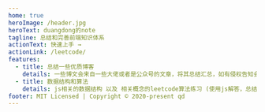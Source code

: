 ```yaml
---
home: true
heroImage: /header.jpg
heroText: duangdong的note
tagline: 总结和完善前端知识体系
actionText: 快速上手 →
actionLink: /leetcode/
features:
  - title: 总结一些优质博客
    details: 一些博文会来自一些大佬或者是公众号的文章，将其总结汇总，如有侵权告知会删除滴。
  - title: 数据结构和算法
    details: js相关的数据结构 以及 相关概念的leetcode算法练习 (使用js解答，总结官方以及优质解答)。
footer: MIT Licensed | Copyright © 2020-present qd
---
```

